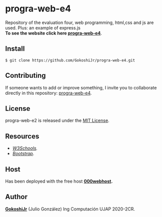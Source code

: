 # progra-web-e4

Repository of the evaluation four, web programming, html,css and js are used. Plus: an example of express.js<br/> 
**To see the website click here [progra-web-e4](https://progra-web-e4.000webhostapp.com/)**.

## Install

```git
$ git clone https://github.com/GokoshiJr/progra-web-e4.git
```

## Contributing

If someone wants to add or improve something, I invite you to collaborate directly in this repository: [progra-web-e4](https://github.com/GokoshiJr/progra-web-e4).

## License

progra-web-e2 is released under the [MIT License](https://opensource.org/licenses/MIT).

## Resources

- *[W3Schools](https://www.w3schools.com/css/default.asp).* 
- *[Bootstrap](https://getbootstrap.com/docs/4.5/getting-started/introduction/).*

## Host

Has been deployed with the free host **[000webhost](https://www.000webhost.com/).**

## Author

**[GokoshiJr](https://github.com/GokoshiJr)** (Julio Gonz&aacute;lez) Ing Computaci&oacute;n UJAP 2020-2CR.
